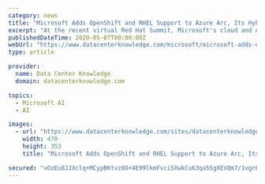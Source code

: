 ```yaml
---
category: news
title: "Microsoft Adds OpenShift and RHEL Support to Azure Arc, Its Hybrid and Multi-Cloud Platform"
excerpt: "At the recent virtual Red Hat Summit, Microsoft's cloud and AI group's executive VP, Scott Guthrie, joined Red Hat CEO Paul Cormier to explain that Red Hat and Azure engineers have been working side-by-side to integrate Red Hat Enterprise Linux and the OpenShift container platform into Arc. At the same time, Arc has been expanded to manage ..."
publishedDateTime: 2020-05-07T00:00:00Z
webUrl: "https://www.datacenterknowledge.com/microsoft/microsoft-adds-openshift-and-rhel-support-azure-arc-its-hybrid-and-multi-cloud-platform"
type: article

provider:
  name: Data Center Knowledge
  domain: datacenterknowledge.com

topics:
  - Microsoft AI
  - AI

images:
  - url: "https://www.datacenterknowledge.com/sites/datacenterknowledge.com/files/Red-Hat-hq.jpg"
    width: 470
    height: 353
    title: "Microsoft Adds OpenShift and RHEL Support to Azure Arc, Its Hybrid and Multi-Cloud Platform"

secured: "vOzEu8JJXclq+MCypBKtvz8O+4E99lkmFvciSXwkCu63qaSSgXEVQm7/1vgrE1Bko8OQo6fXd63AAynSPuCsI/MQGepN3LfhGDf5W9lF9vM0e983/ac1FD8tVE4ZGxYeC3LsWf59NrN01qWRarvunF1EFfnhnIZi2UFI53svK9FuNKQ4q/R3hMB+A65/KfC6YJluBCh1Z4K9pI5mEQS6WQZ21AibYH0YBxw74kA1EWTt42dSBX2iQIVQRJVXHZuVcmTsMGd61zDlEBMDCLLVPxKfQgA5Zkamzrx+cnuVDMZK1RLWUiH0Kq6+fuxkEa4K;1qfLynt+7hBNYnTlauW5lg=="
---
```


